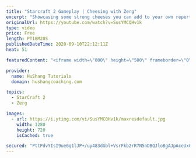 ```yaml
---
title: "Starcraft 2 Gameplay | Cheesing with Zerg"
excerpt: "Showcasing some strong cheeses you can add to your own repertoire in some live ladder games with commentary!   Starcraft 2 Gameplay | Cheesing with Zerg #StarCraft2 #gameplay #zerg #cheese  Coaching -------------------------------------------------------------------------- Website: https://www.hushangcoaching.com"
originalUrl: https://youtube.com/watch?v=SusYMCQHv1k
type: video
price: Free
length: PT18M20S
publishedDateTime: 2020-09-10T22:12:11Z
heat: 51

featuredContent: "<iframe width=\"800\" height=\"500\" frameborder=\"0\" src=\"https://www.youtube.com/embed/SusYMCQHv1k\" allow=\"accelerometer; autoplay; encrypted-media; gyroscope; picture-in-picture\" allowfullscreen></iframe>"

provider:
  name: HuShang Tutorials
  domain: hushangcoaching.com

topics:
  - StarCraft 2
  - Zerg

images:
  - url: https://i.ytimg.com/vi/SusYMCQHv1k/maxresdefault.jpg
    width: 1280
    height: 720
    isCached: true

secured: "PttPdvYIsI9ue6q1lJP+/uy483dGbl+VsrFkb2rR7N5nDBQJloBgAJpAceUx0T80QK6Xwm2bNus8zMjBJjYrGrI9Q1GfCjDD9jGdC6vqm8zCLjFK0W8keGecHziwptEIkMbMYM+HQehYCFJF8zaR3Kw2sw1PqaJFjy9mxSjealVPisZ2KyXArP6TdgzW8exqX46rUP/M81Cz18TtQ5VIIZwrg1mkS4Z0o/58qOApCEQzAv0xmDxkgJBzxKcZYiVa6Msq1wIQNs7+ZLlHhs7q+5b44W7PVymCwOxGwVXeIztXW5n3bft+ATCjm2OwgbqUlloMNsGxVkpT7UlfAYapl/VID2FM+72QEpLDFrWAJ0kRiUxJxtYhd3QnBqKtjFv2z5vUZgcZVnncuXfID9vU1VZAA90zcwnYxOGpVhahySw=;x7aqD+EEjfrfQd2Hyc6Q2Q=="
---
```



